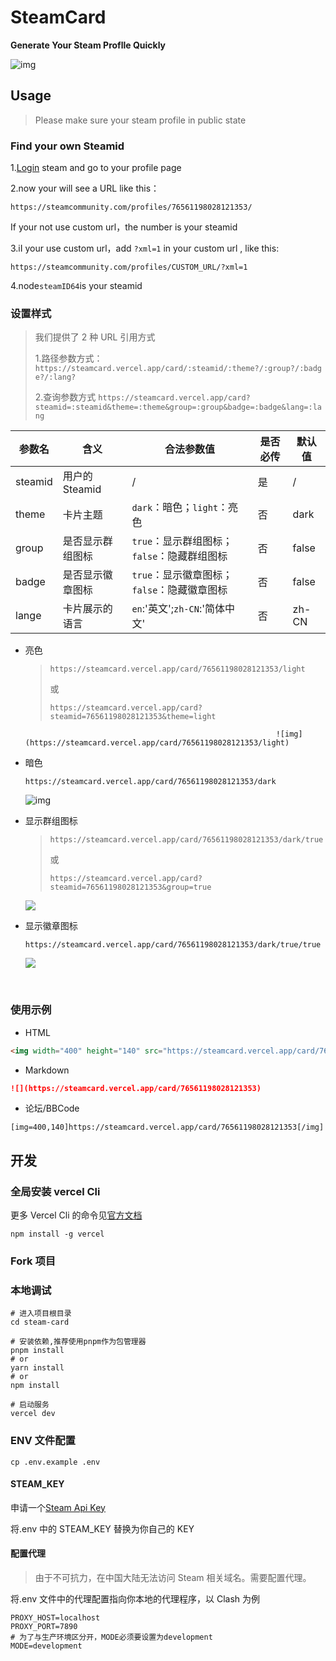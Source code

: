 # SteamCard

**Generate Your Steam Proflle Quickly**

![img](https://steamcard.vercel.app/card?steamid=76561198028121353&lang=en)

## Usage

> Please make sure your steam profile in public state

### Find your own Steamid

1.[Login](https://steamcommunity.com/login/home/) steam and go to your profile page

2.now your will see a URL like this：

```
https://steamcommunity.com/profiles/76561198028121353/
```

If your not use custom url，the number is your steamid

3.iI your use custom url，add  `?xml=1` in your custom url , like this:

```
https://steamcommunity.com/profiles/CUSTOM_URL/?xml=1
```

4.node`steamID64`is your steamid

### 设置样式

> 我们提供了 2 种 URL 引用方式
>
> 1.路径参数方式：`https://steamcard.vercel.app/card/:steamid/:theme?/:group?/:badge?/:lang?`
>
> 2.查询参数方式 `https://steamcard.vercel.app/card?steamid=:steamid&theme=:theme&group=:group&badge=:badge&lang=:lang`

| 参数名  | 含义             | 合法参数值                                  | 是否必传 | 默认值 |
| ------- | ---------------- | ------------------------------------------- | -------- | ------ |
| steamid | 用户的 Steamid   | /                                           | 是       | /      |
| theme   | 卡片主题         | `dark`：暗色；`light`：亮色                 | 否       | dark   |
| group   | 是否显示群组图标 | `true`：显示群组图标；`false`：隐藏群组图标 | 否       | false  |
| badge   | 是否显示徽章图标 | `true`：显示徽章图标；`false`：隐藏徽章图标 | 否       | false  |
| lange   | 卡片展示的语言   | `en`:'英文';`zh-CN`:'简体中文'              | 否       | zh-CN  |

- 亮色

  > `https://steamcard.vercel.app/card/76561198028121353/light`
  >
  > 或
  >
  > `https://steamcard.vercel.app/card?steamid=76561198028121353&theme=light`


   														      ![img](https://steamcard.vercel.app/card/76561198028121353/light)	

- 暗色

  `https://steamcard.vercel.app/card/76561198028121353/dark`

  ![img](https://steamcard.vercel.app/card/76561198028121353/dark)

- 显示群组图标

  > `https://steamcard.vercel.app/card/76561198028121353/dark/true`
  >
  > 或
  >
  > `https://steamcard.vercel.app/card?steamid=76561198028121353&group=true`

  ![](https://steamcard.vercel.app/card/76561198028121353/dark/true)

- 显示徽章图标

  `https://steamcard.vercel.app/card/76561198028121353/dark/true/true`

  ![](https://steamcard.vercel.app/card/76561198028121353/dark/true/true)

	​	

### 使用示例

- HTML

```html
<img width="400" height="140" src="https://steamcard.vercel.app/card/76561198028121353"></img>
```

- Markdown

```markdown
![](https://steamcard.vercel.app/card/76561198028121353)
```

- 论坛/BBCode

```bbcode
[img=400,140]https://steamcard.vercel.app/card/76561198028121353[/img]
```

## 开发

### 全局安装 vercel Cli

更多 Vercel Cli 的命令见[官方文档](https://vercel.com/cli)

```shell
npm install -g vercel
```

### Fork 项目

### 本地调试

```shell
# 进入项目根目录
cd steam-card

# 安装依赖,推荐使用pnpm作为包管理器
pnpm install
# or
yarn install
# or
npm install

# 启动服务
vercel dev
```

### ENV 文件配置

```shell
cp .env.example .env
```

#### STEAM_KEY

申请一个[Steam Api Key](https://steamcommunity.com/dev/apikey)

将.env 中的 STEAM_KEY 替换为你自己的 KEY

#### 配置代理

> 由于不可抗力，在中国大陆无法访问 Steam 相关域名。需要配置代理。

将.env 文件中的代理配置指向你本地的代理程序，以 Clash 为例

```shell
PROXY_HOST=localhost
PROXY_PORT=7890
# 为了与生产环境区分开，MODE必须要设置为development
MODE=development
```